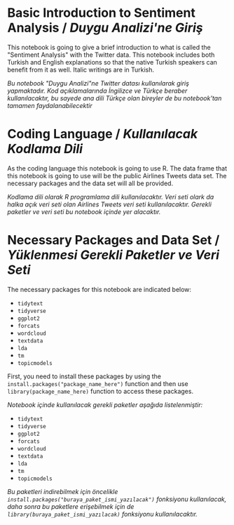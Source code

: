 # Basic Introduction to Sentiment Analysis / *Duygu Analizi'ne Giriş*
  This notebook is going to give a brief introduction to what is called the "Sentiment Analysis" with the Twitter data. This notebook includes both Turkish and 
  English explanations so that the native Turkish speakers can benefit from it as well. Italic writings are in Turkish.
  
  *Bu notebook "Duygu Analizi"ne Twitter datası kullanılarak giriş yapmaktadır. Kod açıklamalarında İngilizce ve Türkçe beraber kullanılacaktır, bu sayede ana dili 
  Türkçe olan bireyler de bu notebook'tan tamamen faydalanabilecektir*

# Coding Language / *Kullanılacak Kodlama Dili*
  As the coding language this notebook is going to use R. The data frame that this notebook is going to use will be the public Airlines Tweets data set. The 
  necessary packages and the data set will all be provided.
  
  *Kodlama dili olarak R programlama dili kullanılacaktır. Veri seti olark da halka açık veri seti olan Airlines Tweets veri seti kullanılacaktır. Gerekli paketler
  ve veri seti bu notebook içinde yer alacaktır.*
  
# Necessary Packages and Data Set / *Yüklenmesi Gerekli Paketler ve Veri Seti*
  The necessary packages for this notebook are indicated below: 
  - `tidytext`
  - `tidyverse`
  - `ggplot2`
  - `forcats`
  - `wordcloud`
  - `textdata`
  - `lda`
  - `tm`
  - `topicmodels`
  
  First, you need to install these packages by using the `install.packages("package_name_here")` function and then use `library(package_name_here)` function to
  access these packages.
  
  *Notebook içinde kullanılacak gerekli paketler aşağıda listelenmiştir:*
  - `tidytext`
  - `tidyverse`
  - `ggplot2`
  - `forcats`
  - `wordcloud`
  - `textdata`
  - `lda`
  - `tm`
  - `topicmodels`

  *Bu paketleri indirebilmek için öncelikle `install.packages("buraya_paket_ismi_yazılacak")` fonksiyonu kullanılacak, daha sonra bu paketlere erişebilmek için de
  `library(buraya_paket_ismi_yazılacak)` fonksiyonu kullanılacaktır.*
